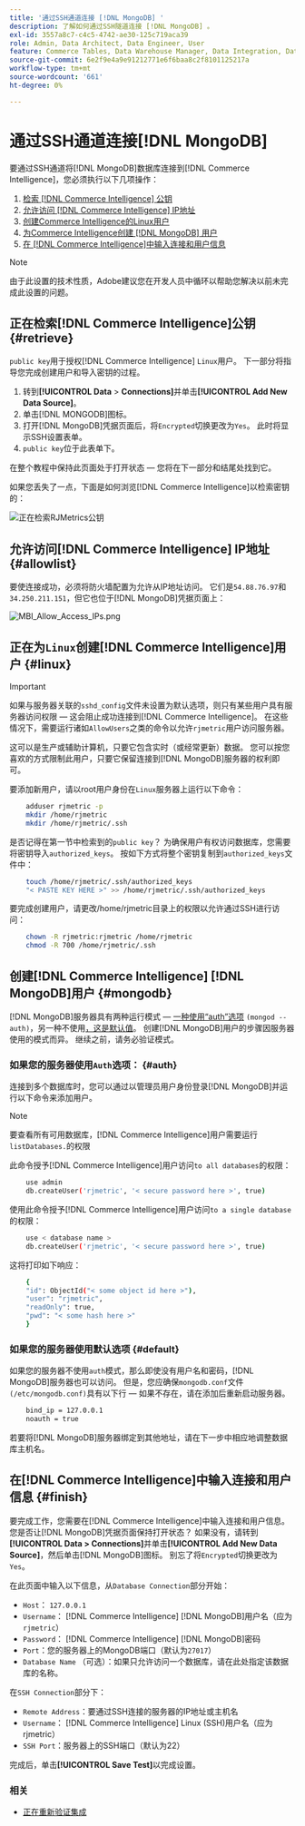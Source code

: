 ```yaml
---
title: '通过SSH通道连接 [!DNL MongoDB] '
description: 了解如何通过SSH隧道连接 [!DNL MongoDB] 。
exl-id: 3557a8c7-c4c5-4742-ae30-125c719aca39
role: Admin, Data Architect, Data Engineer, User
feature: Commerce Tables, Data Warehouse Manager, Data Integration, Data Import/Export
source-git-commit: 6e2f9e4a9e91212771e6f6baa8c2f8101125217a
workflow-type: tm+mt
source-wordcount: '661'
ht-degree: 0%

---
```


# 通过SSH通道连接[!DNL MongoDB]

要通过SSH通道将[!DNL MongoDB]数据库连接到[!DNL Commerce Intelligence]，您必须执行以下几项操作：

1. [检索 [!DNL Commerce Intelligence] 公钥](#retrieve)
1. [允许访问 [!DNL Commerce Intelligence] IP地址](#allowlist)
1. [创建Commerce Intelligence的Linux用户](#linux)
1. [为Commerce Intelligence创建 [!DNL MongoDB] 用户](#mongodb)
1. [在 [!DNL Commerce Intelligence]中输入连接和用户信息](#finish)

>[!NOTE]
>
>由于此设置的技术性质，Adobe建议您在开发人员中循环以帮助您解决以前未完成此设置的问题。

## 正在检索[!DNL Commerce Intelligence]公钥 {#retrieve}

`public key`用于授权[!DNL Commerce Intelligence] `Linux`用户。 下一部分将指导您完成创建用户和导入密钥的过程。

1. 转到&#x200B;**[!UICONTROL Data** > **Connections]**&#x200B;并单击&#x200B;**[!UICONTROL Add New Data Source]**。
1. 单击[!DNL MONGODB]图标。
1. 打开[!DNL MongoDB]凭据页面后，将`Encrypted`切换更改为`Yes`。 此时将显示SSH设置表单。
1. `public key`位于此表单下。

在整个教程中保持此页面处于打开状态 — 您将在下一部分和结尾处找到它。

如果您丢失了一点，下面是如何浏览[!DNL Commerce Intelligence]以检索密钥的：

![正在检索RJMetrics公钥](../../../assets/MongoDB_Public_Key.gif)<!--{:.zoom}-->

## 允许访问[!DNL Commerce Intelligence] IP地址 {#allowlist}

要使连接成功，必须将防火墙配置为允许从IP地址访问。 它们是`54.88.76.97`和`34.250.211.151`，但它也位于[!DNL MongoDB]凭据页面上：

![MBI_Allow_Access_IPs.png](../../../assets/MBI_allow_access_IPs.png)

## 正在为`Linux`创建[!DNL Commerce Intelligence]用户 {#linux}

>[!IMPORTANT]
>
>如果与服务器关联的`sshd_config`文件未设置为默认选项，则只有某些用户具有服务器访问权限 — 这会阻止成功连接到[!DNL Commerce Intelligence]。 在这些情况下，需要运行诸如`AllowUsers`之类的命令以允许`rjmetric`用户访问服务器。

这可以是生产或辅助计算机，只要它包含实时（或经常更新）数据。 您可以按您喜欢的方式限制此用户，只要它保留连接到[!DNL MongoDB]服务器的权利即可。

要添加新用户，请以root用户身份在`Linux`服务器上运行以下命令：

```bash
    adduser rjmetric -p
    mkdir /home/rjmetric
    mkdir /home/rjmetric/.ssh
```

是否记得在第一节中检索到的`public key`？ 为确保用户有权访问数据库，您需要将密钥导入`authorized_keys`。 按如下方式将整个密钥复制到`authorized_keys`文件中：

```bash
    touch /home/rjmetric/.ssh/authorized_keys
    "< PASTE KEY HERE >" >> /home/rjmetric/.ssh/authorized_keys
```

要完成创建用户，请更改/home/rjmetric目录上的权限以允许通过SSH进行访问：

```bash
    chown -R rjmetric:rjmetric /home/rjmetric
    chmod -R 700 /home/rjmetric/.ssh
```

## 创建[!DNL Commerce Intelligence] [!DNL MongoDB]用户 {#mongodb}

[!DNL MongoDB]服务器具有两种运行模式 — [一种使用“auth”选项](#auth) `(mongod -- auth)`，另一种不使用[，这是默认值](#default)。 创建[!DNL MongoDB]用户的步骤因服务器使用的模式而异。 继续之前，请务必验证模式。

### 如果您的服务器使用`Auth`选项： {#auth}

连接到多个数据库时，您可以通过以管理员用户身份登录[!DNL MongoDB]并运行以下命令来添加用户。

>[!NOTE]
>
>要查看所有可用数据库，[!DNL Commerce Intelligence]用户需要运行`listDatabases.`的权限

此命令授予[!DNL Commerce Intelligence]用户访问`to all databases`的权限：

```bash
    use admin
    db.createUser('rjmetric', '< secure password here >', true)
```

使用此命令授予[!DNL Commerce Intelligence]用户访问`to a single database`的权限：

```bash
    use < database name >
    db.createUser('rjmetric', '< secure password here >', true)
```

这将打印如下响应：

```bash
    {
    "id": ObjectId("< some object id here >"),
    "user": "rjmetric",
    "readOnly": true,
    "pwd": "< some hash here >"
    }
```

### 如果您的服务器使用默认选项 {#default}

如果您的服务器不使用`auth`模式，那么即使没有用户名和密码，[!DNL MongoDB]服务器也可以访问。 但是，您应确保`mongodb.conf`文件`(/etc/mongodb.conf)`具有以下行 — 如果不存在，请在添加后重新启动服务器。

```bash
    bind_ip = 127.0.0.1
    noauth = true
```

若要将[!DNL MongoDB]服务器绑定到其他地址，请在下一步中相应地调整数据库主机名。

## 在[!DNL Commerce Intelligence]中输入连接和用户信息 {#finish}

要完成工作，您需要在[!DNL Commerce Intelligence]中输入连接和用户信息。 您是否让[!DNL MongoDB]凭据页面保持打开状态？ 如果没有，请转到&#x200B;**[!UICONTROL Data > Connections]**&#x200B;并单击&#x200B;**[!UICONTROL Add New Data Source]**，然后单击[!DNL MongoDB]图标。 别忘了将`Encrypted`切换更改为`Yes`。

在此页面中输入以下信息，从`Database Connection`部分开始：

* `Host`： `127.0.0.1`
* `Username`： [!DNL Commerce Intelligence] [!DNL MongoDB]用户名（应为`rjmetric`）
* `Password`： [!DNL Commerce Intelligence] [!DNL MongoDB]密码
* `Port`：您的服务器上的MongoDB端口（默认为`27017`）
* `Database Name` （可选）：如果只允许访问一个数据库，请在此处指定该数据库的名称。

在`SSH Connection`部分下：

* `Remote Address`：要通过SSH连接的服务器的IP地址或主机名
* `Username`： [!DNL Commerce Intelligence] Linux (SSH)用户名（应为rjmetric）
* `SSH Port`：服务器上的SSH端口（默认为22）

完成后，单击&#x200B;**[!UICONTROL Save Test]**&#x200B;以完成设置。

### 相关

* [正在重新验证集成](https://experienceleague.adobe.com/docs/commerce-knowledge-base/kb/how-to/mbi-reauthenticating-integrations.html?lang=zh-Hans)
